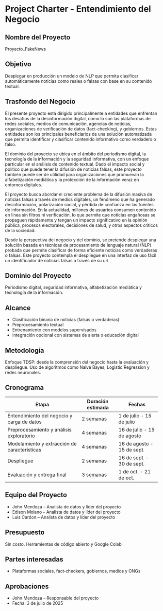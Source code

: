 # Project Charter - Entendimiento del Negocio

## Nombre del Proyecto
Proyecto_FakeNews

## Objetivo
Desplegar en producción un modelo de NLP que permita clasificar automáticamente noticias como reales o falsas con base en su contenido textual.

## Trasfondo del Negocio
El presente proyecto está dirigido principalmente a entidades que enfrentan los desafíos de la desinformación digital, como lo son las plataformas de redes sociales, medios de comunicación, agencias de noticias, organizaciones de verificación de datos (fact-checking), y gobiernos. Estas entidades son los principales beneficiarios de una solución automatizada que permita identificar y clasificar contenido informativo como verdadero o falso.

El dominio del proyecto se ubica en el ámbito del periodismo digital, la tecnología de la información y la seguridad informativa, con un enfoque particular en el análisis de contenido textual. Dado el impacto social y político que puede tener la difusión de noticias falsas, este proyecto también puede ser de utilidad para organizaciones que promuevan la alfabetización mediática y la protección de la información veraz en entornos digitales.

El proyecto busca abordar el creciente problema de la difusión masiva de noticias falsas a través de medios digitales, un fenómeno que ha generado desinformación, polarización social, y pérdida de confianza en las fuentes de información. En la actualidad, millones de usuarios consumen contenido en línea sin filtros ni verificación, lo que permite que noticias engañosas se propaguen rápidamente y tengan un impacto significativo en la opinión pública, procesos electorales, decisiones de salud, y otros aspectos críticos de la sociedad.

Desde la perspectiva del negocio y del dominio, se pretende desplegar una solución basada en técnicas de procesamiento de lenguaje natural (NLP) probada que permite clasificar de forma eficiente noticias como verdaderas o falsas. Este proyecto contempla el despliegue en una interfaz de uso fácil un identificador de noticias falsas a través de su url.

## Dominio del Proyecto
Periodismo digital, seguridad informativa, alfabetización mediática y tecnología de la información.



## Alcance
- Clasificación binaria de noticias (falsas o verdaderas)
- Preprocesamiento textual
- Entrenamiento con modelos supervisados
- Integración opcional con sistemas de alerta o educación digital

## Metodología
Enfoque TDSP: desde la comprensión del negocio hasta la evaluación y despliegue. Uso de algoritmos como Naive Bayes, Logistic Regression y redes neuronales.

## Cronograma

| Etapa                                           | Duración estimada | Fechas                     |
|------------------------------------------------|-------------------|----------------------------|
| Entendimiento del negocio y carga de datos     | 2 semanas         | 1 de julio - 15 de julio   |
| Preprocesamiento y análisis exploratorio       | 4 semanas         | 16 de julio - 15 de agosto |
| Modelamiento y extracción de características   | 4 semanas         | 16 de agosto - 15 de sept. |
| Despliegue                                     | 2 semanas         | 16 de sept. - 30 de sept.  |
| Evaluación y entrega final                     | 3 semanas         | 1 de oct. - 21 de oct.     |

## Equipo del Proyecto
- John Mendoza – Analista de datos y líder del proyecto
- Edison Molano – Analista de datos y líder del proyecto
- Luis Cardon – Analista de datos y líder del proyecto

## Presupuesto
Sin costo. Herramientas de código abierto y Google Colab

## Partes interesadas
- Plataformas sociales, fact-checkers, gobiernos, medios y ONGs

## Aprobaciones
- John Mendoza – Responsable del proyecto
- Fecha: 3 de julio de 2025
